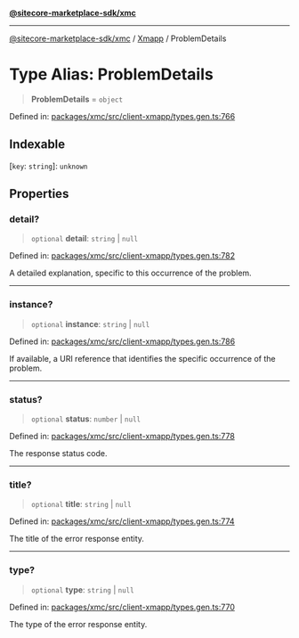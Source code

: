 [**@sitecore-marketplace-sdk/xmc**](../../../../README.md)

***

[@sitecore-marketplace-sdk/xmc](../../../../README.md) / [Xmapp](../README.md) / ProblemDetails

# Type Alias: ProblemDetails

> **ProblemDetails** = `object`

Defined in: [packages/xmc/src/client-xmapp/types.gen.ts:766](https://github.com/Sitecore/marketplace-sdk/blob/893df143248e67d8c66e942a96045542130259a0/packages/xmc/src/client-xmapp/types.gen.ts#L766)

## Indexable

\[`key`: `string`\]: `unknown`

## Properties

### detail?

> `optional` **detail**: `string` \| `null`

Defined in: [packages/xmc/src/client-xmapp/types.gen.ts:782](https://github.com/Sitecore/marketplace-sdk/blob/893df143248e67d8c66e942a96045542130259a0/packages/xmc/src/client-xmapp/types.gen.ts#L782)

A detailed explanation, specific to this occurrence of the problem.

***

### instance?

> `optional` **instance**: `string` \| `null`

Defined in: [packages/xmc/src/client-xmapp/types.gen.ts:786](https://github.com/Sitecore/marketplace-sdk/blob/893df143248e67d8c66e942a96045542130259a0/packages/xmc/src/client-xmapp/types.gen.ts#L786)

If available, a URI reference that identifies the specific occurrence of the problem.

***

### status?

> `optional` **status**: `number` \| `null`

Defined in: [packages/xmc/src/client-xmapp/types.gen.ts:778](https://github.com/Sitecore/marketplace-sdk/blob/893df143248e67d8c66e942a96045542130259a0/packages/xmc/src/client-xmapp/types.gen.ts#L778)

The response status code.

***

### title?

> `optional` **title**: `string` \| `null`

Defined in: [packages/xmc/src/client-xmapp/types.gen.ts:774](https://github.com/Sitecore/marketplace-sdk/blob/893df143248e67d8c66e942a96045542130259a0/packages/xmc/src/client-xmapp/types.gen.ts#L774)

The title of the error response entity.

***

### type?

> `optional` **type**: `string` \| `null`

Defined in: [packages/xmc/src/client-xmapp/types.gen.ts:770](https://github.com/Sitecore/marketplace-sdk/blob/893df143248e67d8c66e942a96045542130259a0/packages/xmc/src/client-xmapp/types.gen.ts#L770)

The type of the error response entity.
